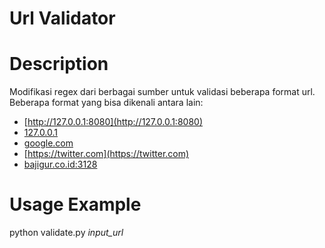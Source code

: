 Url Validator
=============

Description
=============
Modifikasi regex dari berbagai sumber untuk validasi beberapa format url.
Beberapa format yang bisa dikenali antara lain:
* [http://127.0.0.1:8080](http://127.0.0.1:8080)
* [127.0.0.1](127.0.0.1)
* [google.com](google.com)
* [https://twitter.com](https://twitter.com)
* [bajigur.co.id:3128](bajigur.co.id:3128)

Usage Example
=============
python validate.py *input_url*